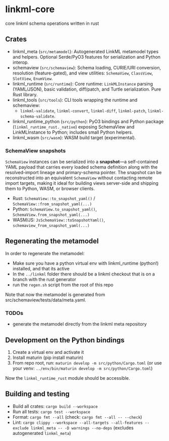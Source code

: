 # linkml-core

core linkml schema operations written in rust

## Crates

- linkml_meta (`src/metamodel`): Autogenerated LinkML metamodel types and helpers. Optional Serde/PyO3 features for serialization and Python interop.
- schemaview (`src/schemaview`): Schema loading, CURIE/URI conversion, resolution (feature-gated), and view utilities: `SchemaView`, `ClassView`, `SlotView`, `EnumView`.
- linkml_runtime (`src/runtime`): Core runtime: `LinkMLInstance` parsing (YAML/JSON), basic validation, diff/patch, and Turtle serialization. Pure Rust library.
- linkml_tools (`src/tools`): CLI tools wrapping the runtime and schemaview:
  - `linkml-validate`, `linkml-convert`, `linkml-diff`, `linkml-patch`, `linkml-schema-validate`.
- linkml_runtime_python (`src/python`): PyO3 bindings and Python package (`linkml_runtime_rust._native`) exposing SchemaView and LinkMLInstance to Python; includes small Python helpers.
- linkml_wasm (`src/wasm`): WASM build target (experimental).

### SchemaView snapshots

`SchemaView` instances can be serialized into a **snapshot**—a self-contained YAML payload that carries
every loaded schema definition along with the resolved-import lineage and primary-schema pointer. The
snapshot can be reconstructed into an equivalent `SchemaView` without contacting remote import targets,
making it ideal for building views server-side and shipping them to Python, WASM, or browser clients.

- Rust: `SchemaView::to_snapshot_yaml()` / `SchemaView::from_snapshot_yaml(...)`
- Python: `SchemaView.to_snapshot_yaml()`, `SchemaView.from_snapshot_yaml(...)`
- WASM/JS: `JsSchemaView::toSnapshotYaml()`, `schemaview_from_snapshot_yaml(...)`

## Regenerating the metamodel

In order to regenerate the metamodel:

* Make sure you have a python virtual env with linkml_runtime (python!) installed, and that its active
* In the `../linkml` folder there should be a linkml checkout that is on a branch with the rust generator
* run the `regen.sh` script from the root of this repo

Note that now the metamodel is generated from src/schemaview/tests/data/meta.yaml.

### TODOs

* generate the metamodel directly from the linkml meta repository

## Development on the Python bindings

1. Create a virtual env and activate it
2. Install maturin (pip install maturin)
3. From repo root, run: `maturin develop -m src/python/Cargo.toml` (or use your venv: `../env/bin/maturin develop -m src/python/Cargo.toml`)

Now the `linkml_runtime_rust` module should be accessible.

## Building and testing

- Build all crates: `cargo build --workspace`
- Run all tests: `cargo test --workspace`
- Format: `cargo fmt --all` (check: `cargo fmt --all -- --check`)
- Lint: `cargo clippy --workspace --all-targets --all-features --exclude linkml_meta -- -D warnings --no-deps` (excludes autogenerated `linkml_meta`)
